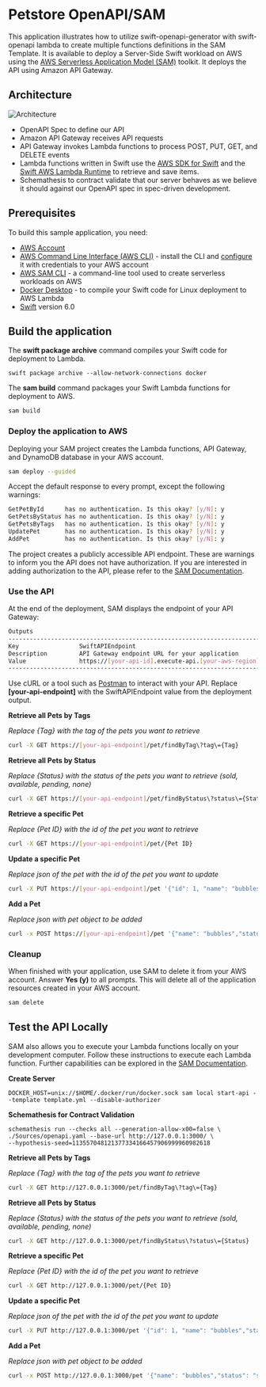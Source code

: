 # Petstore OpenAPI/SAM

This application illustrates how to utilize swift-openapi-generator with swift-openapi lambda to create multiple functions definitions in the SAM Template. It is available to deploy a Server-Side Swift workload on AWS using the [AWS Serverless Application Model (SAM)](https://aws.amazon.com/serverless/sam/) toolkit. It deploys the API using Amazon API Gateway. 

## Architecture

![Architecture](images/architecture.png)

- OpenAPI Spec to define our API
- Amazon API Gateway receives API requests
- API Gateway invokes Lambda functions to process POST, PUT, GET, and DELETE events
- Lambda functions written in Swift use the [AWS SDK for Swift](https://aws.amazon.com/sdk-for-swift/) and the [Swift AWS Lambda Runtime](https://github.com/swift-server/swift-aws-lambda-runtime) to retrieve and save items.
- Schemathesis to contract validate that our server behaves as we believe it should against our OpenAPI spec in spec-driven development.

## Prerequisites

To build this sample application, you need:

- [AWS Account](https://console.aws.amazon.com/)
- [AWS Command Line Interface (AWS CLI)](https://docs.aws.amazon.com/cli/latest/userguide/cli-chap-getting-started.html) - install the CLI and [configure](https://docs.aws.amazon.com/cli/latest/userguide/cli-configure-quickstart.html) it with credentials to your AWS account
- [AWS SAM CLI](https://docs.aws.amazon.com/serverless-application-model/latest/developerguide/install-sam-cli.html) - a command-line tool used to create serverless workloads on AWS
- [Docker Desktop](https://www.docker.com/products/docker-desktop/) - to compile your Swift code for Linux deployment to AWS Lambda
- [Swift](https://www.swift.org/getting-started/) version 6.0

## Build the application

The **swift package archive** command compiles your Swift code for deployment to Lambda.

```
swift package archive --allow-network-connections docker
```

The **sam build** command packages your Swift Lambda functions for deployment to AWS.

```bash
sam build
```

### Deploy the application to AWS

Deploying your SAM project creates the Lambda functions, API Gateway, and DynamoDB database in your AWS account.

```bash
sam deploy --guided
```

Accept the default response to every prompt, except the following warnings:

```bash
GetPetById      has no authentication. Is this okay? [y/N]: y
GetPetsByStatus has no authentication. Is this okay? [y/N]: y
GetPetsByTags   has no authentication. Is this okay? [y/N]: y
UpdatePet       has no authentication. Is this okay? [y/N]: y
AddPet          has no authentication. Is this okay? [y/N]: y
```

The project creates a publicly accessible API endpoint. These are warnings to inform you the API does not have authorization. If you are interested in adding authorization to the API, please refer to the [SAM Documentation](https://docs.aws.amazon.com/serverless-application-model/latest/developerguide/sam-resource-httpapi.html).

### Use the API

At the end of the deployment, SAM displays the endpoint of your API Gateway:

```bash
Outputs
----------------------------------------------------------------------------------------
Key                 SwiftAPIEndpoint
Description         API Gateway endpoint URL for your application
Value               https://[your-api-id].execute-api.[your-aws-region].amazonaws.com
----------------------------------------------------------------------------------------
```

Use cURL or a tool such as [Postman](https://www.postman.com/) to interact with your API. Replace **[your-api-endpoint]** with the SwiftAPIEndpoint value from the deployment output.

**Retrieve all Pets by Tags**

_Replace {Tag} with the tag of the pets you want to retrieve_ 

```bash
curl -X GET https://[your-api-endpoint]/pet/findByTag\?tag\={Tag}
```

**Retrieve all Pets by Status**

_Replace {Status} with the status of the pets you want to retrieve (sold, available, pending, none)_ 

```bash
curl -X GET https://[your-api-endpoint]/pet/findByStatus\?status\={Status}
```

**Retrieve a specific Pet**

_Replace {Pet ID} with the id of the pet you want to retrieve_

```bash
curl -X GET https://[your-api-endpoint]/pet/{Pet ID}
```

**Update a specific Pet**

_Replace json of the pet with the id of the pet you want to update_

```bash
curl -X PUT https://[your-api-endpoint]/pet '{"id": 1, "name": "bubbles","status": "sold","photoUrls": ["example.com"]}' --header "Content-Type: application/json"
```

**Add a Pet**

_Replace json with pet object to be added_

```bash
curl -x POST https://[your-api-endpoint]/pet '{"name": "bubbles","status": "sold","photoUrls": ["example.com"]}' --header "Content-Type: application/json"
```
### Cleanup

When finished with your application, use SAM to delete it from your AWS account. Answer **Yes (y)** to all prompts. This will delete all of the application resources created in your AWS account.

```bash
sam delete
```

## Test the API Locally

SAM also allows you to execute your Lambda functions locally on your development computer. Follow these instructions to execute each Lambda function. Further capabilities can be explored in the [SAM Documentation](https://docs.aws.amazon.com/serverless-application-model/latest/developerguide/serverless-sam-cli-using-invoke.html).

**Create Server**

```
DOCKER_HOST=unix://$HOME/.docker/run/docker.sock sam local start-api --template template.yml --disable-authorizer
```

**Schemathesis for Contract Validation**

```
schemathesis run --checks all --generation-allow-x00=false \
./Sources/openapi.yaml --base-url http://127.0.0.1:3000/ \
--hypothesis-seed=113557048121377334166457906999960982618
```

**Retrieve all Pets by Tags**

_Replace {Tag} with the tag of the pets you want to retrieve_ 

```bash
curl -X GET http://127.0.0.1:3000/pet/findByTag\?tag\={Tag}
```

**Retrieve all Pets by Status**

_Replace {Status} with the status of the pets you want to retrieve (sold, available, pending, none)_ 

```bash
curl -X GET http://127.0.0.1:3000/pet/findByStatus\?status\={Status}
```

**Retrieve a specific Pet**

_Replace {Pet ID} with the id of the pet you want to retrieve_

```bash
curl -X GET http://127.0.0.1:3000/pet/{Pet ID}
```

**Update a specific Pet**

_Replace json of the pet with the id of the pet you want to update_

```bash
curl -X PUT http://127.0.0.1:3000/pet '{"id": 1, "name": "bubbles","status": "sold","photoUrls": ["example.com"]}' --header "Content-Type: application/json"
```

**Add a Pet**

_Replace json with pet object to be added_

```bash
curl -x POST http://127.0.0.1:3000/pet '{"name": "bubbles","status": "sold","photoUrls": ["example.com"]}' --header "Content-Type: application/json"
```
